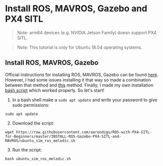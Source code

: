 # Install ROS, MAVROS, Gazebo and PX4 SITL

> Note: arm64 devices (e.g. NVIDIA Jetson Family) doesn support PX4 SITL.

> Note: This tutorial is only for Ubuntu 18.04 operating systems.

## Install ROS, MAVROS, Gazebo
Official instructions for installing ROS, MAVROS, Gazebo can be found 
[here](https://dev.px4.io/master/en/setup/dev_env_linux_ubuntu.html). However, I had some issues installing it that way so made a combination between that method and [this](https://dev.px4.io/v1.9.0/en/setup/dev_env_linux_ubuntu.html) method. Finally, I made my own installation [bash script](https://raw.githubusercontent.com/aarondigu/ROS-with-PX4-SITL-for-Beginners/master/INSTALL-ROS-Gazebo-PX4-SITL-and-MAVROS/ubuntu_sim_ros_melodic.sh) which worked properly. So let's start!

1. In a bash shell make a `sudo apt update` and write your password to give sudo permissions:

```
sudo apt update
```

2. Download the script:

```
wget https://raw.githubusercontent.com/aarondigu/ROS-with-PX4-SITL-for-Beginners/master/INSTALL-ROS-Gazebo-PX4-SITL-and-MAVROS/ubuntu_sim_ros_melodic.sh

```

3. Run the script:

```
bash ubuntu_sim_ros_melodic.sh
```